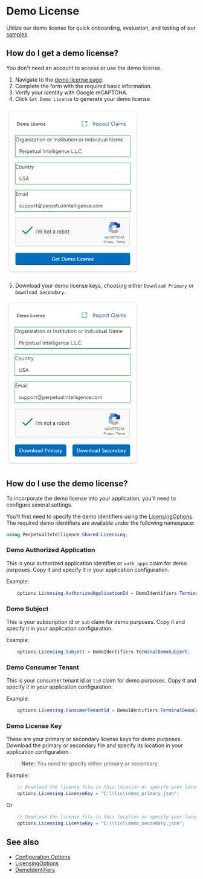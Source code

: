 # Demo License

Utilize our demo license for quick onboarding, evaluation, and testing of our [samples](samples.md).

## How do I get a demo license?
You don't need an account to access or use the demo license.

1. Navigate to the [demo license page](https://www.perpetualintelligence.com/products/onedemo).
2. Complete the form with the required basic information.
3. Verify your identity with Google reCAPTCHA.
4. Click `Get Demo License` to generate your demo license.

![onedemo](../../../images/onedemo/filldetails.png)

5. Download your demo license keys, choosing either `Download Primary` or `Download Secondary`.

![onedemo](../../../images/onedemo/download.png)

## How do I use the demo license?
To incorporate the demo license into your application, you'll need to configure several settings.

You'll first need to specify the demo identifiers using the [LicensingOptions](xref:PerpetualIntelligence.Terminal.Configuration.Options.LicensingOptions). The required demo identifiers are available under the following namespace:

```csharp
using PerpetualIntelligence.Shared.Licensing;
```

### Demo Authorized Application
This is your authorized application identifier or `auth_apps` claim for demo purposes. Copy it and specify it in your application configuration.

Example:
```csharp
    options.Licensing.AuthorizedApplicationId = DemoIdentifiers.TerminalDemoAuthorizedApplicationId;
```

### Demo Subject
This is your subscription id or `sub` claim for demo purposes. Copy it and specify it in your application configuration.

Example:
```csharp
    options.Licensing.Subject = DemoIdentifiers.TerminalDemoSubject;
```

### Demo Consumer Tenant
This is your consumer tenant id or `tid` claim for demo purposes. Copy it and specify it in your application configuration.

Example:
```csharp
    options.Licensing.ConsumerTenantId = DemoIdentifiers.TerminalDemoConsumerTenantId;
```

### Demo License Key
These are your primary or secondary license keys for demo purposes. Download the primary or secondary file and specify its location in your application configuration.

> **Note:** You need to specify either primary or secondary.

Example:
```csharp
    // Download the license file in this location or specify your location
    options.Licensing.LicenseKey = "C:\\lic\\demo_primary.json"; 
```

Or

```csharp
    // Download the license file in this location or specify your location
    options.Licensing.LicenseKey = "C:\\lic\\demo_secondary.json";
```

## See also
- [Configuration Options](../configuration-options.md)
- [LicensingOptions](xref:PerpetualIntelligence.Terminal.Configuration.Options.LicensingOptions)
- [DemoIdentifiers](xref:PerpetualIntelligence.Shared.Licensing.DemoIdentifiers)
